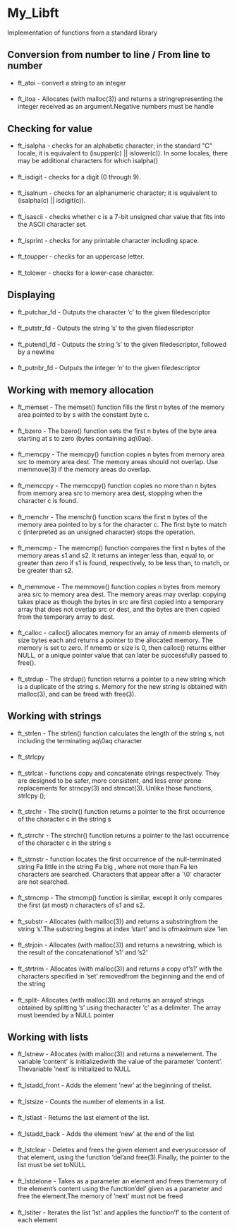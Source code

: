# My_Libft
Implementation of functions from a standard library

## Conversion from number to line / From line to number
- ft_atoi - convert a string to an integer
####
- ft_itoa - Allocates (with malloc(3)) and returns a stringrepresenting the integer received as an argument.Negative numbers must be handle

## Checking for value
- ft_isalpha - checks for an alphabetic character; in the standard "C" locale, it is equivalent to (isupper(c) || islower(c)). In some locales, there may be additional characters for which isalpha()
####
- ft_isdigit - checks for a digit (0 through 9). 
####
- ft_isalnum - checks for an alphanumeric character; it is equivalent to (isalpha(c) || isdigit(c)).
####
- ft_isascii - checks whether c is a 7-bit unsigned char value that fits into the ASCII character set. 
####
- ft_isprint - checks for any printable character including space. 
####
- ft_toupper - checks for an uppercase letter. 
####
- ft_tolower - checks for a lower-case character. 

## Displaying
- ft_putchar_fd - Outputs the character ’c’ to the given filedescriptor
####
- ft_putstr_fd - Outputs the string ’s’ to the given filedescriptor
####
- ft_putendl_fd - Outputs the string ’s’ to the given filedescriptor, followed by a newline
####
- ft_putnbr_fd - Outputs the integer ’n’ to the given filedescriptor

## Working with memory allocation
- ft_memset - The memset() function fills the first n bytes of the memory area pointed to by s with the constant byte c.  
####
- ft_bzero - The bzero() function sets the first n bytes of the byte area starting at s to zero (bytes containing aq\0aq). 
####
- ft_memcpy - The memcpy() function copies n bytes from memory area src to memory area dest. The memory areas should not overlap. Use memmove(3) if the memory areas do overlap. 
####
- ft_memccpy - The memccpy() function copies no more than n bytes from memory area src to memory area dest, stopping when the character c is found. 
####
- ft_memchr - The memchr() function scans the first n bytes of the memory area pointed to by s for the character c. The first byte to match c (interpreted as an unsigned character) stops the operation. 
####
- ft_memcmp - The memcmp() function compares the first n bytes of the memory areas s1 and s2. It returns an integer less than, equal to, or greater than zero if s1 is found, respectively, to be less than, to match, or be greater than s2.  
####
- ft_memmove - The memmove() function copies n bytes from memory area src to memory area dest. The memory areas may overlap: copying takes place as though the bytes in src are first copied into a temporary array that does not overlap src or dest, and the bytes are then copied from the temporary array to dest. 
####
- ft_calloc - calloc() allocates memory for an array of nmemb elements of size bytes each and returns a pointer to the allocated memory. The memory is set to zero. If nmemb or size is 0, then calloc() returns either NULL, or a unique pointer value that can later be successfully passed to free(). 
####
- ft_strdup - The strdup() function returns a pointer to a new string which is a duplicate of the string s. Memory for the new string is obtained with malloc(3), and can be freed with free(3). 

## Working with strings
- ft_strlen - The strlen() function calculates the length of the string s, not including the terminating aq\0aq character
####
- ft_strlcpy
####
- ft_strlcat - functions copy and concatenate strings respectively. They are designed to be safer, more consistent, and less error prone replacements for strncpy(3) and strncat(3). Unlike those functions, strlcpy ();
####
- ft_strchr - The strchr() function returns a pointer to the first occurrence of the character c in the string s
####
- ft_strrchr - The strrchr() function returns a pointer to the last occurrence of the character c in the string s
####
- ft_strnstr - function locates the first occurrence of the null-terminated string Fa little in the string Fa big , where not more than Fa len characters are searched. Characters that appear after a `\0' character are not searched.
####
- ft_strncmp - The strncmp() function is similar, except it only compares the first (at most) n characters of s1 and s2.  
####
- ft_substr - Allocates (with malloc(3)) and returns a substringfrom the string ’s’.The substring begins at index ’start’ and is ofmaximum size ’len
####
- ft_strjoin - Allocates (with malloc(3)) and returns a newstring, which is the result of the concatenationof ’s1’ and ’s2’
####
- ft_strtrim - Allocates (with malloc(3)) and returns a copy of’s1’ with the characters specified in ’set’ removedfrom the beginning and the end of the string
####
- ft_split- Allocates (with malloc(3)) and returns an arrayof strings obtained by splitting ’s’ using thecharacter ’c’ as a delimiter.  The array must beended by a NULL pointer

## Working with lists
- ft_lstnew - Allocates (with malloc(3)) and returns a newelement.  The variable ’content’ is initializedwith the value of the parameter ’content’.  Thevariable ’next’ is initialized to NULL
####
- ft_lstadd_front - Adds the element ’new’ at the beginning of thelist.
####
- ft_lstsize - Counts the number of elements in a list.
####
- ft_lstlast - Returns the last element of the list.
####
- ft_lstadd_back - Adds the element ’new’ at the end of the list
####
- ft_lstclear - Deletes and frees the given element and everysuccessor of that element, using the function ’del’and free(3).Finally, the pointer to the list must be set toNULL
####
- ft_lstdelone - Takes as a parameter an element and frees thememory of the element’s content using the function’del’ given as a parameter and free the element.The memory of ’next’ must not be freed
####
- ft_lstiter - Iterates the list ’lst’ and applies the function’f’ to the content of each element
